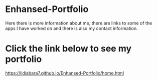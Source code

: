 # Enhansed-Portfolio
Here there is more information about me, there are links to some of the apps I have worked on and there is also my contact information.

# Click the link below to see my portfolio
https://lidiabara7.github.io/Enhansed-Portfolio/home.html
